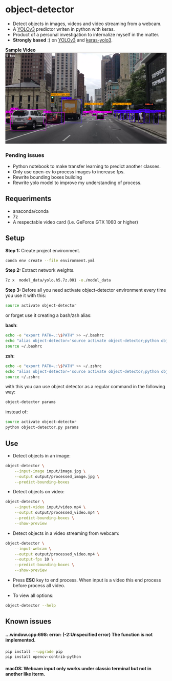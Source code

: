 #  object-detector

* Detect objects in images, videos and video streaming from a webcam.
* A [YOLOv3](https://pjreddie.com/darknet/yolo/) predictor writen in python with keras.
* Product of a personal investigation to internalize myself in the matter.
* **Strongly based** :) on [YOLOv3](https://github.com/xiaochus/YOLOv3) and [keras-yolo3](https://github.com/qqwweee/keras-yolo3).

**Sample Video**
[![Sample Video](https://raw.githubusercontent.com/adrianmarino/object-detector/master/output/sample.png)](http://www.youtube.com/watch?v=GIXVGANX9WM "Sample Video")

### Pending issues

* Python notebook to make transfer learning to predict another classes.
* Only use open-cv to process images to increase fps.
* Rewrite bounding boxes building
* Rewrite yolo model to improve my understanding of process.

## Requeriments

* anaconda/conda
* 7z
* A respectable video card (i.e. GeForce GTX 1060 or higher)

## Setup

**Step 1:** Create project environment.

```bash
conda env create --file environment.yml
```

**Step 2:** Extract network weights.

```bash
7z x  model_data/yolo.h5.7z.001 -o./model_data 
```

**Step 3:** Before all you need activate object-detector environment every time you use it with this:

```bash
source activate object-detector
```

or forget use it creating a bash/zsh alias:

**bash**:
```bash
echo -e "export PATH=.:\$PATH" >> ~/.bashrc
echo "alias object-detector='source activate object-detector;python object-detector.py'" >> ~/.bashrc
source ~/.bashrc
```

**zsh**:
```bash
echo -e "export PATH=.:\$PATH" >> ~/.zshrc
echo "alias object-detector='source activate object-detector;python object-detector.py'" >> ~/.zshrc
source ~/.zshrc
```

with this you can use object detector as a regular command in the following way:

```bash
object-detector params
```

instead of:

```bash
source activate object-detector
python object-detector.py params
```

## Use

* Detect objects in an image:

```bash
object-detector \
    --input-image input/image.jpg \
    --output output/processed_image.jpg \
    --predict-bounding-boxes
```

* Detect objects on video:

```bash
object-detector \
    --input-video input/video.mp4 \
    --output output/processed_video.mp4 \
    --predict-bounding-boxes \
    --show-preview
```

* Detect objects in a video streaming from webcam:

```bash
object-detector \
    --input-webcam \
    --output output/processed_video.mp4 \
    --output-fps 10 \
    --predict-bounding-boxes \
    --show-preview
```

* Press **ESC** key to end process. When input is a video this end process before process all video.

* To view all options:

```bash
object-detector --help
```

## Known issues

#### ...window.cpp:698: error: (-2:Unspecified error) The function is not implemented. 

```bash
pip install --upgrade pip
pip install opencv-contrib-python
```

#### macOS: Webcam input only works under classic terminal but not in another like iterm.
